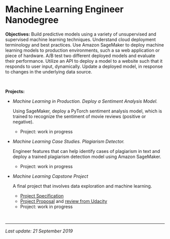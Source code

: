 # Machine Learning Engineer Nanodegree
**Objectives:** Build predictive models using a variety of unsupervised and supervised machine learning techniques. Understand cloud deployment terminology and best practices. Use Amazon SageMaker to deploy machine learning models to production environments, such a sa web application or piece of hardware. A/B test two different deployed models and evaluate their performance. Utilize an API to deploy a model to a website such that it responds to user input, dynamically. Update a deployed model, in response to changes in the underlying data source.

<br>

**Projects:**

- *Machine Learning in Production. Deploy a Sentiment Analysis Model.*

  Using SageMaker, deploy a PyTorch sentiment analysis model, which is trained to recognize the sentiment of movie reviews (positive or negative).

  - Project: work in progress

- *Machine Learning Case Studies. Plagiarism Detector.*

  Engineer features that can help identify cases of plagiarism in text and deploy a trained plagiarism detection model using Amazon SageMaker.

  - Project: work in progress

- *Machine Learning Capstone Project*

  A final project that involves data exploration and machine learning.
  
  - [Project Specification](https://github.com/JrVerbiest/Udacity_Machine_Learning_Engineer_Nanodegree/blob/master/Capstone%20Project/Capstone%20Project%20Specification.md)
  - [Project Proposal](https://github.com/JrVerbiest/Udacity_Machine_Learning_Engineer_Nanodegree/blob/master/Capstone%20Project/Proposal.pdf) and [review from Udacity](https://github.com/JrVerbiest/Udacity_Machine_Learning_Engineer_Nanodegree/blob/master/Capstone%20Project/Capstone%20Proposal%20Review.md)
  - Project: work in progress

<br>

---

*Last update: 21 September 2019*